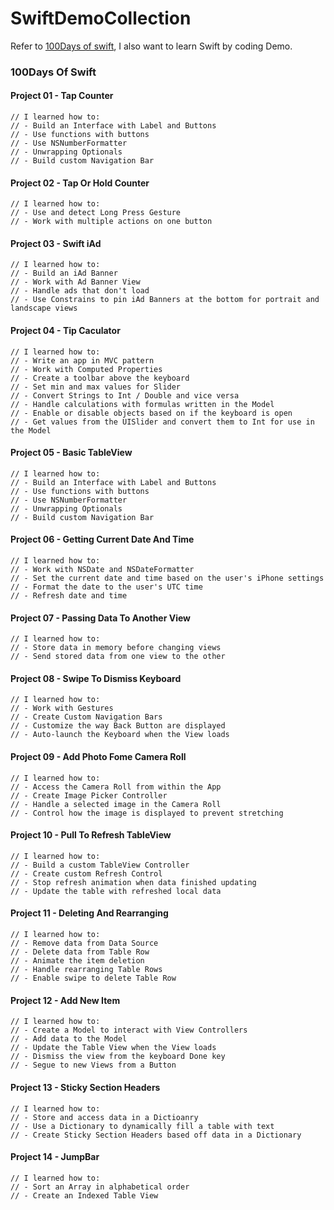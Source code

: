 # SwiftDemoCollection
Refer to [100Days of swift](http://samvlu.com/), I also want to learn Swift by coding Demo.

### 100Days Of Swift
#### Project 01 - Tap Counter
```
// I learned how to:
// - Build an Interface with Label and Buttons
// - Use functions with buttons
// - Use NSNumberFormatter
// - Unwrapping Optionals
// - Build custom Navigation Bar
```

#### Project 02 - Tap Or Hold Counter
```
// I learned how to:
// - Use and detect Long Press Gesture
// - Work with multiple actions on one button
```

#### Project 03 - Swift iAd
```
// I learned how to:
// - Build an iAd Banner
// - Work with Ad Banner View
// - Handle ads that don't load
// - Use Constrains to pin iAd Banners at the bottom for portrait and landscape views
```
#### Project 04 - Tip Caculator
```
// I learned how to:
// - Write an app in MVC pattern
// - Work with Computed Properties
// - Create a toolbar above the keyboard
// - Set min and max values for Slider
// - Convert Strings to Int / Double and vice versa
// - Handle calculations with formulas written in the Model
// - Enable or disable objects based on if the keyboard is open
// - Get values from the UISlider and convert them to Int for use in the Model
```

#### Project 05 - Basic TableView
```
// I learned how to:
// - Build an Interface with Label and Buttons
// - Use functions with buttons
// - Use NSNumberFormatter
// - Unwrapping Optionals
// - Build custom Navigation Bar
```

#### Project 06 - Getting Current Date And Time
```
// I learned how to:
// - Work with NSDate and NSDateFormatter
// - Set the current date and time based on the user's iPhone settings
// - Format the date to the user's UTC time
// - Refresh date and time
```
#### Project 07 - Passing Data To Another View
```
// I learned how to:
// - Store data in memory before changing views
// - Send stored data from one view to the other
```

#### Project 08 - Swipe To Dismiss Keyboard
```
// I learned how to:
// - Work with Gestures
// - Create Custom Navigation Bars
// - Customize the way Back Button are displayed
// - Auto-launch the Keyboard when the View loads
```

#### Project 09 - Add Photo Fome Camera Roll
```
// I learned how to:
// - Access the Camera Roll from within the App
// - Create Image Picker Controller
// - Handle a selected image in the Camera Roll
// - Control how the image is displayed to prevent stretching
```

#### Project 10 - Pull To Refresh TableView
```
// I learned how to:
// - Build a custom TableView Controller
// - Create custom Refresh Control
// - Stop refresh animation when data finished updating
// - Update the table with refreshed local data
```

#### Project 11 - Deleting And Rearranging
```
// I learned how to:
// - Remove data from Data Source
// - Delete data from Table Row
// - Animate the item deletion
// - Handle rearranging Table Rows
// - Enable swipe to delete Table Row
```

#### Project 12 - Add New Item
```
// I learned how to:
// - Create a Model to interact with View Controllers
// - Add data to the Model
// - Update the Table View when the View loads
// - Dismiss the view from the keyboard Done key
// - Segue to new Views from a Button
```

#### Project 13 - Sticky Section Headers
```
// I learned how to:
// - Store and access data in a Dictioanry
// - Use a Dictionary to dynamically fill a table with text
// - Create Sticky Section Headers based off data in a Dictionary
```

#### Project 14 - JumpBar
```
// I learned how to:
// - Sort an Array in alphabetical order
// - Create an Indexed Table View
```